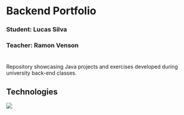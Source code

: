 # Backend Portfolio

### Student: Lucas Silva
### Teacher: Ramon Venson

#

Repository showcasing Java projects and exercises developed during university back-end classes.

## Technologies

<div>
    <img src="https://skillicons.dev/icons?i=java,idea,git" />
</div>
